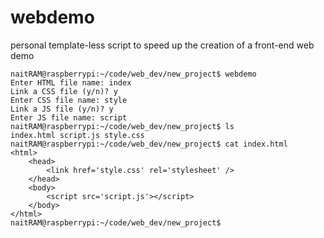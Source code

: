 # webdemo
personal template-less script to speed up the creation of a front-end web demo

```console
naitRAM@raspberrypi:~/code/web_dev/new_project$ webdemo
Enter HTML file name: index
Link a CSS file (y/n)? y
Enter CSS file name: style
Link a JS file (y/n)? y
Enter JS file name: script
naitRAM@raspberrypi:~/code/web_dev/new_project$ ls
index.html script.js style.css
naitRAM@raspberrypi:~/code/web_dev/new_project$ cat index.html
<html>
	<head>
		<link href='style.css' rel='stylesheet' />
	</head>
	<body>
		<script src='script.js'></script>
	</body>
</html>
naitRAM@raspberrypi:~/code/web_dev/new_project$
```
